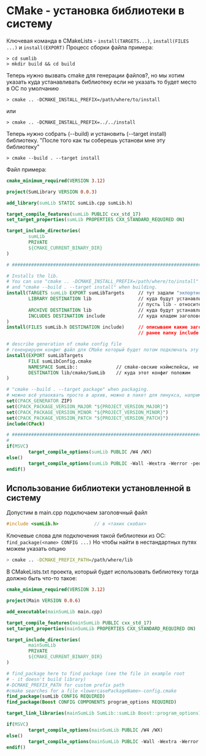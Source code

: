 # CMake - установка библиотеки в систему
Ключевая команда в CMakeLists - `install(TARGETS...)`, `install(FILES ...)` и `install(EXPORT)`
Процесс сборки файла примера:
```shell
> cd sumlib
> mkdir build && cd build
```
Теперь нужно вызвать cmake для генерации файлов?, но мы хотим указать куда устанавливать библиотеку
если не указать то будет место в ОС по умолчанию
```shell
> cmake .. -DCMAKE_INSTALL_PREFIX=/path/where/to/install
```
или
```shell
> cmake .. -DCMAKE_INSTALL_PREFIX=../../install
```
Теперь нужно собрать (--build) и установить (--target install) библиотеку.
"После того как ты соберешь установи мне эту библиотеку"
```shell
> cmake --build . --target install
```

Файл примера:
```cmake
cmake_minimum_required(VERSION 3.12)

project(SumLibrary VERSION 0.0.3)

add_library(sumLib STATIC sumLib.cpp sumLib.h)

target_compile_features(sumLib PUBLIC cxx_std_17)
set_target_properties(sumLib PROPERTIES CXX_STANDARD_REQUIRED ON)

target_include_directories(
        sumLib
        PRIVATE
        ${CMAKE_CURRENT_BINARY_DIR}
)

# ##############################################################################

# Installs the lib.
# You can use "cmake .. -DCMAKE_INSTALL_PREFIX=/path/where/to/install" when generating
# and "cmake --build . --target install" when building.
install(TARGETS sumLib EXPORT sumLibTargets     // тут задали "экпортное" имя, дальше с ним работаем
        LIBRARY DESTINATION lib                 // куда будут устанавливаться динамические библиотеки
                                                // пусть lib - относительный
        ARCHIVE DESTINATION lib                 // куда будут устанавливаться статические библиотеки
        INCLUDES DESTINATION include            // куда кладем заголовочные файлы
)
install(FILES sumLib.h DESTINATION include)     // описываем какие заголовочные файлы мы кладем в описанную
                                                // ранее папку include

# describe generation of cmake config file
# гененрируем конфиг файл для CMake который будет потом подключать эту нашу библиотеку
install(EXPORT sumLibTargets
        FILE sumLibConfig.cmake
        NAMESPACE SumLib::              // cmake-овские нэймспейсы, не c++
        DESTINATION lib/cmake/SumLib    // куда этот конфиг положим
)

# "cmake --build . --target package" when packaging.
# можно всё упаоквать просто в архив, можно в пакет для линукса, например (.deb) есть варианты
set(CPACK_GENERATOR ZIP)
set(CPACK_PACKAGE_VERSION_MAJOR "${PROJECT_VERSION_MAJOR}")
set(CPACK_PACKAGE_VERSION_MINOR "${PROJECT_VERSION_MINOR}")
set(CPACK_PACKAGE_VERSION_PATCH "${PROJECT_VERSION_PATCH}")
include(CPack)

# ##############################################################################
#
if(MSVC)
        target_compile_options(sumLib PUBLIC /W4 /WX)
else()
        target_compile_options(sumLib PUBLIC -Wall -Wextra -Werror -pedantic)
endif()
```

## Использование библиотеки установленной в систему
Допустим в main.cpp подключаем заголовчный файл
```cpp
#include <sumLib.h>             // в <таких скобах>
```
Ключевые слова для подключения такой библиотеки из ОС: `find_package(<name> CONFIG ...)`
Но чтобы найти в нестандартных путях можем указать опцию 
```sh
> cmake .. -DCMAKE_PREFIX_PATH=/path/where/lib
```
В CMakeLists.txt проекта, который будет использовать библиотеку тогда должно быть что-то такое:
```cmake
cmake_minimum_required(VERSION 3.12)

project(Main VERSION 0.0.6)

add_executable(mainSumLib main.cpp)

target_compile_features(mainSumLib PUBLIC cxx_std_17)
set_target_properties(mainSumLib PROPERTIES CXX_STANDARD_REQUIRED ON)

target_include_directories(
        mainSumLib
        PRIVATE
        ${CMAKE_CURRENT_BINARY_DIR}
)

# find_package here to find package (see the file in example root
# - it doesn't build library)
#-DCMAKE_PREFIX_PATH for custom prefix path
#cmake searches for a file <lowercasePackageName>-config.cmake
find_package(sumLib CONFIG REQUIRED)
find_package(Boost CONFIG COMPONENTS program_options REQUIRED)

target_link_libraries(mainSumLib SumLib::sumLib Boost::program_options) # вот наш namespace SumLib::

if(MSVC)
        target_compile_options(mainSumLib PUBLIC /W4 /WX)
else()
        target_compile_options(mainSumLib PUBLIC -Wall -Wextra -Werror -pedantic)
endif()
```